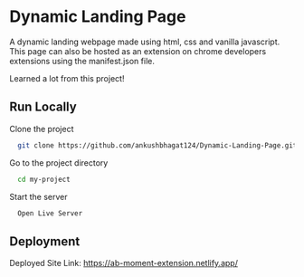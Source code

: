 
# Dynamic Landing Page

A dynamic landing webpage made using html, css and vanilla javascript. This page can also be hosted as an extension on chrome developers extensions using the manifest.json file.

Learned a lot from this project!
## Run Locally

Clone the project

```bash
  git clone https://github.com/ankushbhagat124/Dynamic-Landing-Page.git
```

Go to the project directory

```bash
  cd my-project
```

Start the server

```bash
  Open Live Server
```


## Deployment

Deployed Site Link: https://ab-moment-extension.netlify.app/


